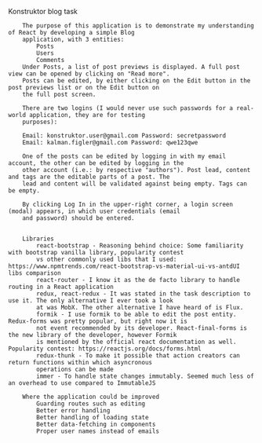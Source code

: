 Konstruktor blog task

        The purpose of this application is to demonstrate my understanding of React by developing a simple Blog
        application, with 3 entities:
            Posts
            Users
            Comments
        Under Posts, a list of post previews is displayed. A full post view can be opened by clicking on "Read more".
        Posts can be edited, by either clicking on the Edit button in the post previews list or on the Edit button on
        the full post screen.

        There are two logins (I would never use such passwords for a real-world application, they are for testing
        purposes):

        Email: konstruktor.user@gmail.com Password: secretpassword
        Email: kalman.figler@gmail.com Password: qwe123qwe

        One of the posts can be edited by logging in with my email account, the other can be edited by logging in the
        other account (i.e.: by respective "authors"). Post lead, content and tags are the editable parts of a post. The
        lead and content will be validated against being empty. Tags can be empty.

        By clicking Log In in the upper-right corner, a login screen (modal) appears, in which user credentials (email
        and password) should be entered.


        Libraries
            react-bootstrap - Reasoning behind choice: Some familiarity with bootstrap vanilla library, popularity contest
            vs other commonly used libs that I used: https://www.npmtrends.com/react-bootstrap-vs-material-ui-vs-antdUI libs comparison
            react-router - I know it as the de facto library to handle routing in a React application
            redux, react-redux - It was stated in the task description to use it. The only alternative I ever took a look
            at was MobX. The other alternative I have heard of is Flux.
            formik - I use formik to be able to edit the post entity. Redux-forms was pretty popular, but right now it is
            not event recommended by its developer. React-final-forms is the new library of the developer, however Formik
            is mentioned by the official react documentation as well. Popularity contest: https://reactjs.org/docs/forms.html
            redux-thunk - To make it possible that action creators can return functions within which asyncronous
            operations can be made
            immer - To handle state changes immutably. Seemed much less of an overhead to use compared to ImmutableJS

        Where the application could be improved
            Guarding routes such as editing
            Better error handling
            Better handling of loading state
            Better data-fetching in components
            Proper user names instead of emails
